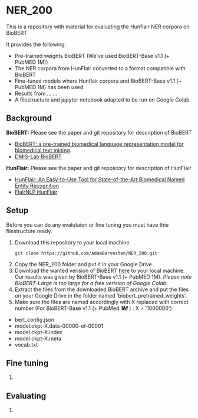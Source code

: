 # NER_200

This is a repository with material for evaluating the Hunflair NER corpora on BioBERT

It provides the following: 
* Pre-trained weights BioBERT (We've used BioBERT-Base v1.1 (+ PubMED 1M)) 
* The NER corpora from HunFlair converted to a format compatible with BioBERT 
* Fine-tuned models where Hunflair corpora and BioBERT-Base v1.1 (+ PubMED 1M) has been used
* Results from ... ... 
* A filestructure and jupyter notebook adapted to be run on Google Colab

## Background

**BioBERT:**
Please see the paper and git repository for description of BioBERT
* [BioBERT: a pre-trained biomedical language representation model for biomedical text mining](http://doi.org/10.1093/bioinformatics/btz682).
* [DMIS-Lab BioBERT](https://github.com/dmis-lab/biobert/blob/master/README.md)

**HunFlair:**
Please see the paper and git repository for description of HunFlair
* [HunFlair: An Easy-to-Use Tool for State-of-the-Art Biomedical Named Entity Recognition](https://arxiv.org/abs/2008.07347)
* [FlairNLP HunFlair](https://github.com/flairNLP/flair/blob/master/resources/docs/HUNFLAIR.md)


## Setup

Before you can do any evalutaion or fine tuning you must have thie filestructure ready.

1. Download this repository to your local machine.
    ```
    git clone https://github.com/AdamBarvesten/NER_200.git
    ```
2. Copy the NER_200 folder and put it in your Google Drive 
3. Download the wanted verision of BioBERT [here](https://github.com/dmis-lab/biobert/blob/master/README.md#download) to your local machine. Our results was given by BioBERT-Base v1.1 (+ PubMED 1M). _Please note BioBERT-Large is too large for a free verision of Google Colab_
4. Extract the files from the downloaded BioBERT archive and put the files on your Google Drive in the folder named 'biobert_pretrained_weights'.
5. Make sure the files are named accordingly with X replaced with correct number (For BioBERT-Base v1.1 (+ PubMed _**1M**_ ) : X = '1000000')
* bert_config.json 
* model.ckpt-X.data-00000-of-00001
* model.ckpt-X.index
* model.ckpt-X.meta
* vocab.txt


## Fine tuning

1. 


## Evaluating

1. 


